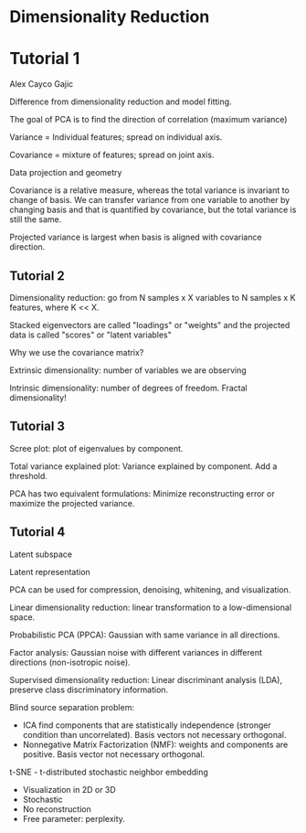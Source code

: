# Dimensionality Reduction

# Tutorial 1

Alex Cayco Gajic

Difference from dimensionality reduction and model fitting.

The goal of PCA is to find the direction of correlation (maximum variance)

Variance = Individual features; spread on individual axis.

Covariance = mixture of features; spread on joint axis.

Data projection and geometry 

Covariance is a relative measure, whereas the total variance is invariant to change of basis. We can transfer variance from one variable to another by changing basis and that is quantified by covariance, but the total variance is still the same.

Projected variance is largest when basis is aligned with covariance direction.

## Tutorial 2

Dimensionality reduction: go from N samples x X variables to N samples x K features, where K << X.

Stacked eigenvectors are called "loadings" or "weights" and the projected data is called "scores" or "latent variables"

Why we use the covariance matrix?

Extrinsic dimensionality: number of variables we are observing

Intrinsic dimensionality: number of degrees of freedom. Fractal dimensionality!

## Tutorial 3

Scree plot: plot of eigenvalues by component.

Total variance explained plot: Variance explained by component. Add a threshold.

PCA has two equivalent formulations: Minimize reconstructing error or maximize the projected variance.

## Tutorial 4

Latent subspace

Latent representation

PCA can be used for compression, denoising, whitening, and visualization.

Linear dimensionality reduction: linear transformation to a low-dimensional space.

Probabilistic PCA (PPCA): Gaussian with same variance in all directions.

Factor analysis: Gaussian noise with different variances in different directions (non-isotropic noise).

Supervised dimensionality reduction: Linear discriminant analysis (LDA), preserve class discriminatory information.

Blind source separation problem: 
- ICA find components that are statistically independence (stronger condition than uncorrelated). Basis vectors not necessary orthogonal.
- Nonnegative Matrix Factorization (NMF): weights and components are positive. Basis vector not necessary orthogonal.

t-SNE - t-distributed stochastic neighbor embedding
- Visualization in 2D or 3D
- Stochastic
- No reconstruction
- Free parameter: perplexity.